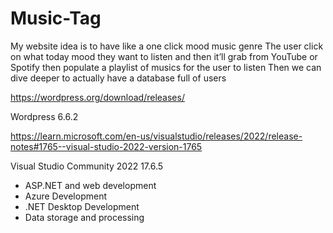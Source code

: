 # Music-Tag

My website idea is to have like a one click mood music genre
The user click on what today mood they want to listen and then it’ll grab from YouTube or Spotify then populate a playlist of musics for the user to listen
Then we can dive deeper to actually have a database full of users

https://wordpress.org/download/releases/

Wordpress 6.6.2

https://learn.microsoft.com/en-us/visualstudio/releases/2022/release-notes#1765--visual-studio-2022-version-1765

Visual Studio Community 2022 17.6.5
-   ASP.NET and web development
-   Azure Development
-   .NET Desktop Development
-   Data storage and processing

